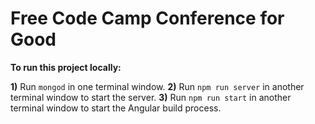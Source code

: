 # Free Code Camp Conference for Good

**To run this project locally:**

**1)** Run `mongod` in one terminal window.
**2)** Run `npm run server` in another terminal window to start the server.
**3)** Run `npm run start` in another terminal window to start the Angular build process.